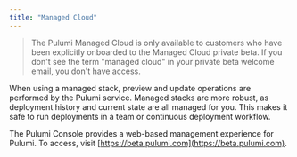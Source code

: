 ```yaml
---
title: "Managed Cloud"
---
```


> The Pulumi Managed Cloud is only available to customers who have been explicitly onboarded to the Managed Cloud private beta. If you don't see the term "managed cloud" in your private beta welcome email, you don't have access.

When using a managed stack, preview and update operations are performed by the Pulumi service. Managed stacks are more robust, as deployment history and current state are all managed for you. This makes it safe to run deployments in a team or continuous deployment workflow.

The Pulumi Console provides a web-based management experience for Pulumi. To access, visit [https://beta.pulumi.com](https://beta.pulumi.com).
